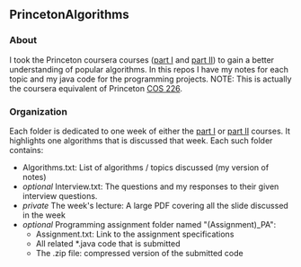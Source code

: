 ## PrincetonAlgorithms

### About

I took the Princeton coursera courses ([part I](https://www.coursera.org/learn/algorithms-part1) and [part II](https://www.coursera.org/learn/algorithms-part2)) to gain a better understanding of popular algorithms. In this repos I have my notes for each topic and my java code for the programming projects. NOTE: This is actually the coursera equivalent of Princeton [COS 226](https://www.cs.princeton.edu/courses/archive/spring21/cos226/).

### Organization

Each folder is dedicated to one week of either the [part I](https://www.coursera.org/learn/algorithms-part1) or [part II](https://www.coursera.org/learn/algorithms-part2) courses. It highlights one algorithms that is discussed that week. Each such folder contains:
* Algorithms.txt: List of algorithms / topics discussed (my version of notes)
* _optional_ Interview.txt: The questions and my responses to their given interview questions.
* _private_ The week's lecture: A large PDF covering all the slide discussed in the week
* _optional_ Programming assignment folder named "(Assignment)_PA":
    * Assignment.txt: Link to the assignment specifications
    * All related *.java code that is submitted
    * The .zip file: compressed version of the submitted code